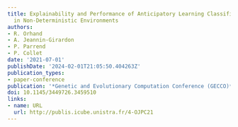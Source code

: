 ```yaml
---
title: Explainability and Performance of Anticipatory Learning Classifier Systems
  in Non-Deterministic Environments
authors:
- R. Orhand
- A. Jeannin-Girardon
- P. Parrend
- P. Collet
date: '2021-07-01'
publishDate: '2024-02-01T21:05:50.404263Z'
publication_types:
- paper-conference
publication: '*Genetic and Evolutionary Computation Conference (GECCO)*'
doi: 10.1145/3449726.3459510
links:
- name: URL
  url: http://publis.icube.unistra.fr/4-OJPC21
---
```

